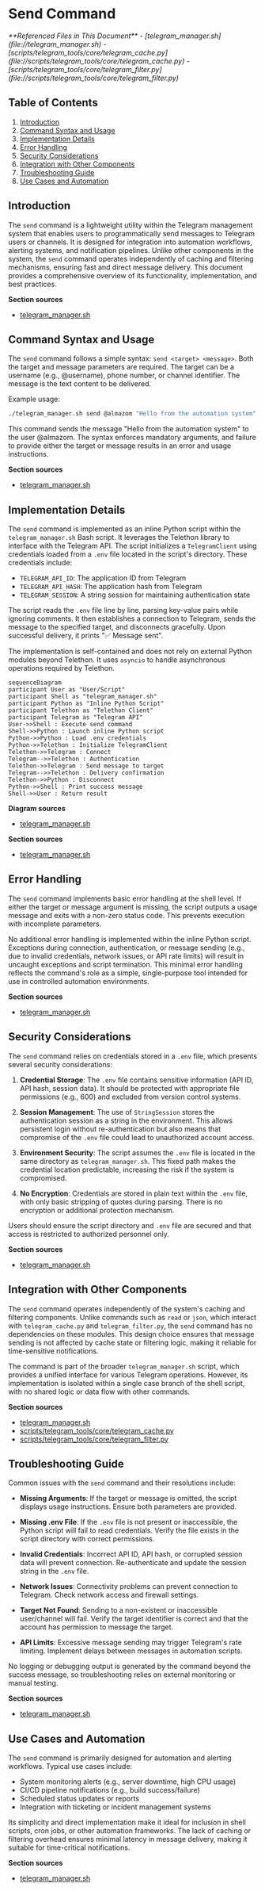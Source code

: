 # Send Command

<cite>
**Referenced Files in This Document**   
- [telegram_manager.sh](file://telegram_manager.sh)
- [scripts/telegram_tools/core/telegram_cache.py](file://scripts/telegram_tools/core/telegram_cache.py)
- [scripts/telegram_tools/core/telegram_filter.py](file://scripts/telegram_tools/core/telegram_filter.py)
</cite>

## Table of Contents
1. [Introduction](#introduction)
2. [Command Syntax and Usage](#command-syntax-and-usage)
3. [Implementation Details](#implementation-details)
4. [Error Handling](#error-handling)
5. [Security Considerations](#security-considerations)
6. [Integration with Other Components](#integration-with-other-components)
7. [Troubleshooting Guide](#troubleshooting-guide)
8. [Use Cases and Automation](#use-cases-and-automation)

## Introduction
The `send` command is a lightweight utility within the Telegram management system that enables users to programmatically send messages to Telegram users or channels. It is designed for integration into automation workflows, alerting systems, and notification pipelines. Unlike other components in the system, the `send` command operates independently of caching and filtering mechanisms, ensuring fast and direct message delivery. This document provides a comprehensive overview of its functionality, implementation, and best practices.

**Section sources**
- [telegram_manager.sh](file://telegram_manager.sh#L44-L63)

## Command Syntax and Usage
The `send` command follows a simple syntax: `send <target> <message>`. Both the target and message parameters are required. The target can be a username (e.g., @username), phone number, or channel identifier. The message is the text content to be delivered.

Example usage:
```bash
./telegram_manager.sh send @almazom "Hello from the automation system"
```

This command sends the message "Hello from the automation system" to the user @almazom. The syntax enforces mandatory arguments, and failure to provide either the target or message results in an error and usage instructions.

**Section sources**
- [telegram_manager.sh](file://telegram_manager.sh#L44)

## Implementation Details
The `send` command is implemented as an inline Python script within the `telegram_manager.sh` Bash script. It leverages the Telethon library to interface with the Telegram API. The script initializes a `TelegramClient` using credentials loaded from a `.env` file located in the script's directory. These credentials include:
- `TELEGRAM_API_ID`: The application ID from Telegram
- `TELEGRAM_API_HASH`: The application hash from Telegram
- `TELEGRAM_SESSION`: A string session for maintaining authentication state

The script reads the `.env` file line by line, parsing key-value pairs while ignoring comments. It then establishes a connection to Telegram, sends the message to the specified target, and disconnects gracefully. Upon successful delivery, it prints "✅ Message sent".

The implementation is self-contained and does not rely on external Python modules beyond Telethon. It uses `asyncio` to handle asynchronous operations required by Telethon.

```mermaid
sequenceDiagram
participant User as "User/Script"
participant Shell as "telegram_manager.sh"
participant Python as "Inline Python Script"
participant Telethon as "Telethon Client"
participant Telegram as "Telegram API"
User->>Shell : Execute send command
Shell->>Python : Launch inline Python script
Python->>Python : Load .env credentials
Python->>Telethon : Initialize TelegramClient
Telethon->>Telegram : Connect
Telegram-->>Telethon : Authentication
Telethon->>Telegram : Send message to target
Telegram-->>Telethon : Delivery confirmation
Telethon->>Python : Disconnect
Python->>Shell : Print success message
Shell->>User : Return result
```

**Diagram sources**
- [telegram_manager.sh](file://telegram_manager.sh#L44-L63)

**Section sources**
- [telegram_manager.sh](file://telegram_manager.sh#L44-L63)

## Error Handling
The `send` command implements basic error handling at the shell level. If either the target or message argument is missing, the script outputs a usage message and exits with a non-zero status code. This prevents execution with incomplete parameters.

No additional error handling is implemented within the inline Python script. Exceptions during connection, authentication, or message sending (e.g., due to invalid credentials, network issues, or API rate limits) will result in uncaught exceptions and script termination. This minimal error handling reflects the command's role as a simple, single-purpose tool intended for use in controlled automation environments.

**Section sources**
- [telegram_manager.sh](file://telegram_manager.sh#L44)

## Security Considerations
The `send` command relies on credentials stored in a `.env` file, which presents several security considerations:

1. **Credential Storage**: The `.env` file contains sensitive information (API ID, API hash, session data). It should be protected with appropriate file permissions (e.g., 600) and excluded from version control systems.

2. **Session Management**: The use of `StringSession` stores the authentication session as a string in the environment. This allows persistent login without re-authentication but also means that compromise of the `.env` file could lead to unauthorized account access.

3. **Environment Security**: The script assumes the `.env` file is located in the same directory as `telegram_manager.sh`. This fixed path makes the credential location predictable, increasing the risk if the system is compromised.

4. **No Encryption**: Credentials are stored in plain text within the `.env` file, with only basic stripping of quotes during parsing. There is no encryption or additional protection mechanism.

Users should ensure the script directory and `.env` file are secured and that access is restricted to authorized personnel only.

**Section sources**
- [telegram_manager.sh](file://telegram_manager.sh#L44-L63)

## Integration with Other Components
The `send` command operates independently of the system's caching and filtering components. Unlike commands such as `read` or `json`, which interact with `telegram_cache.py` and `telegram_filter.py`, the `send` command has no dependencies on these modules. This design choice ensures that message sending is not affected by cache state or filtering logic, making it reliable for time-sensitive notifications.

The command is part of the broader `telegram_manager.sh` script, which provides a unified interface for various Telegram operations. However, its implementation is isolated within a single case branch of the shell script, with no shared logic or data flow with other commands.

**Section sources**
- [telegram_manager.sh](file://telegram_manager.sh#L44-L63)
- [scripts/telegram_tools/core/telegram_cache.py](file://scripts/telegram_tools/core/telegram_cache.py)
- [scripts/telegram_tools/core/telegram_filter.py](file://scripts/telegram_tools/core/telegram_filter.py)

## Troubleshooting Guide
Common issues with the `send` command and their resolutions include:

- **Missing Arguments**: If the target or message is omitted, the script displays usage instructions. Ensure both parameters are provided.

- **Missing .env File**: If the `.env` file is not present or inaccessible, the Python script will fail to read credentials. Verify the file exists in the script directory with correct permissions.

- **Invalid Credentials**: Incorrect API ID, API hash, or corrupted session data will prevent connection. Re-authenticate and update the session string in the `.env` file.

- **Network Issues**: Connectivity problems can prevent connection to Telegram. Check network access and firewall settings.

- **Target Not Found**: Sending to a non-existent or inaccessible user/channel will fail. Verify the target identifier is correct and that the account has permission to message the target.

- **API Limits**: Excessive message sending may trigger Telegram's rate limiting. Implement delays between messages in automation scripts.

No logging or debugging output is generated by the command beyond the success message, so troubleshooting relies on external monitoring or manual testing.

**Section sources**
- [telegram_manager.sh](file://telegram_manager.sh#L44-L63)

## Use Cases and Automation
The `send` command is primarily designed for automation and alerting workflows. Typical use cases include:
- System monitoring alerts (e.g., server downtime, high CPU usage)
- CI/CD pipeline notifications (e.g., build success/failure)
- Scheduled status updates or reports
- Integration with ticketing or incident management systems

Its simplicity and direct implementation make it ideal for inclusion in shell scripts, cron jobs, or other automation frameworks. The lack of caching or filtering overhead ensures minimal latency in message delivery, making it suitable for time-critical notifications.

**Section sources**
- [telegram_manager.sh](file://telegram_manager.sh#L44-L63)